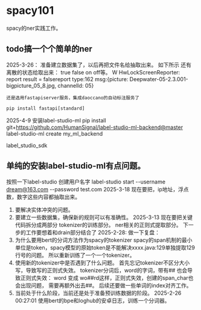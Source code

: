 # spacy101
spacy的ner实践工作。
## todo搞一个个简单的ner
2025-3-26：
准备建立数据集了，以后再把文件名给抽取出来。
如下所示
还有离散的状态给取出来： true false on off等。
W HwLockScreenReporter: report result = falsereport type:162 msg:{picture: Deepwater-05-2.3.001-bigpicture_05_8.jpg, channelId: 05}

```
还是选用fastapiserver服务，集成daoccano的自动标注服务了

pip install fastapi[standard]

```
2025-4-9
安装label-studio-ml
pip install git+https://github.com/HumanSignal/label-studio-ml-backend@master
label-studio-ml create my_ml_backend

label_studio_sdk

单纯的安装label-studio-ml有点问题。
---------------------------
按照一下label-studio
创建用户名字
label-studio start  --username dream@163.com --password test.com
2025-3-18
现在要把，ip地址，浮点数，数字这些内容都抽取出来。
1. 要解决实体冲突的问题。
2. 要建立一些数据集，确保新的规则可以有准确性。
2025-3-13
现在要把关键代码拆分成两部分
tokenizer的训练部分。
ner相关的正则式提取部分。
下一步的工作要想着和drain部分结合了
2025-2-28:
做一下复盘：
1. 为什么要用bert的分词方法作为spacy的tokenizer
spacy的span机制的最小单位是token，spacy模型的原始token是不能解决xxxx.java:129单独提取129行号的问题。
所以重新训练了一个一个tokenizer。
2. 使用新的tokenizer中是否遇到了什么问题。
首先忘记tokenizer不区分大小写，导致写的正则式失效。
tokenizer分词后，word的字词，带有## 也会导致正则式失效： word 变成  wo##rd这样，正则式失效，创建的span_char也会出现问题，
需要再额外出去##。
后续还要做一些单词的index对齐工作。
3. 当前处于什么阶段，当前还是处于准备预训练数据的阶段。
2025-2-26 00:27:01 使用bert的bpe和loghub的安卓日志，训练一个分词器。